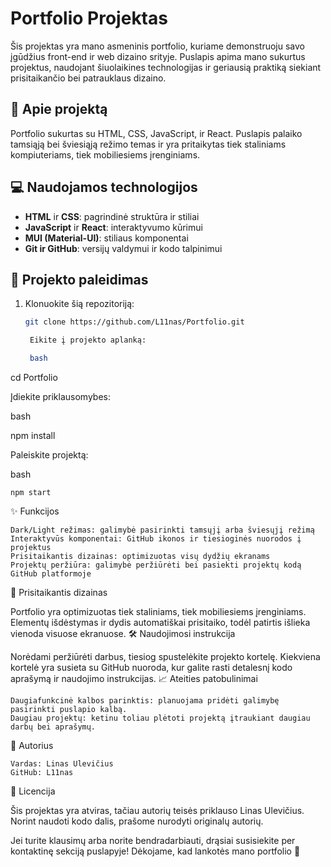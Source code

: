 # Portfolio Projektas
Šis projektas yra mano asmeninis portfolio, kuriame demonstruoju savo įgūdžius front-end ir web dizaino srityje. Puslapis apima mano sukurtus projektus, naudojant šiuolaikines technologijas ir geriausią praktiką siekiant prisitaikančio bei patrauklaus dizaino.

## 📖 Apie projektą

Portfolio sukurtas su HTML, CSS, JavaScript, ir React. Puslapis palaiko tamsiąją bei šviesiąją režimo temas ir yra pritaikytas tiek staliniams kompiuteriams, tiek mobiliesiems įrenginiams.

## 💻 Naudojamos technologijos
- **HTML** ir **CSS**: pagrindinė struktūra ir stiliai
- **JavaScript** ir **React**: interaktyvumo kūrimui
- **MUI (Material-UI)**: stiliaus komponentai
- **Git ir GitHub**: versijų valdymui ir kodo talpinimui

## 🚀 Projekto paleidimas

1. Klonuokite šią repozitoriją:
   ```bash
   git clone https://github.com/L11nas/Portfolio.git

    Eikite į projekto aplanką:

    bash

cd Portfolio

Įdiekite priklausomybes:

bash

npm install

Paleiskite projektą:

bash

    npm start

✨ Funkcijos

    Dark/Light režimas: galimybė pasirinkti tamsųjį arba šviesųjį režimą
    Interaktyvūs komponentai: GitHub ikonos ir tiesioginės nuorodos į projektus
    Prisitaikantis dizainas: optimizuotas visų dydžių ekranams
    Projektų peržiūra: galimybė peržiūrėti bei pasiekti projektų kodą GitHub platformoje

📱 Prisitaikantis dizainas

Portfolio yra optimizuotas tiek staliniams, tiek mobiliesiems įrenginiams. Elementų išdėstymas ir dydis automatiškai prisitaiko, todėl patirtis išlieka vienoda visuose ekranuose.
🛠️ Naudojimosi instrukcija

Norėdami peržiūrėti darbus, tiesiog spustelėkite projekto kortelę. Kiekviena kortelė yra susieta su GitHub nuoroda, kur galite rasti detalesnį kodo aprašymą ir naudojimo instrukcijas.
📈 Ateities patobulinimai

    Daugiafunkcinė kalbos parinktis: planuojama pridėti galimybę pasirinkti puslapio kalbą.
    Daugiau projektų: ketinu toliau plėtoti projektą įtraukiant daugiau darbų bei aprašymų.

👤 Autorius

    Vardas: Linas Ulevičius
    GitHub: L11nas

📜 Licencija

Šis projektas yra atviras, tačiau autorių teisės priklauso Linas Ulevičius. Norint naudoti kodo dalis, prašome nurodyti originalų autorių.

Jei turite klausimų arba norite bendradarbiauti, drąsiai susisiekite per kontaktinę sekciją puslapyje! Dėkojame, kad lankotės mano portfolio 🎉
